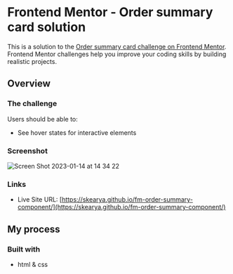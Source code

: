 # Frontend Mentor - Order summary card solution

This is a solution to the [Order summary card challenge on Frontend Mentor](https://www.frontendmentor.io/challenges/order-summary-component-QlPmajDUj). Frontend Mentor challenges help you improve your coding skills by building realistic projects. 

## Overview

### The challenge

Users should be able to:

- See hover states for interactive elements

### Screenshot

![Screen Shot 2023-01-14 at 14 34 22](https://user-images.githubusercontent.com/77034153/212492928-03a6b1af-f42e-44d0-a08e-b2f42b5a58d4.png)

### Links

- Live Site URL: [https://skearya.github.io/fm-order-summary-component/](https://skearya.github.io/fm-order-summary-component/)

## My process

### Built with

- html & css

